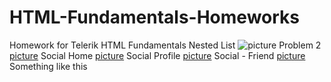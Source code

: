 # HTML-Fundamentals-Homeworks
Homework for Telerik HTML Fundamentals
Nested List
![picture](http://i.imgur.com/O54xCRI.png)
Problem 2
[picture](http://i.imgur.com/Io5srDm.png)
Social Home
[picture](http://i.imgur.com/aRJeoWY.png)
Social Profile
[picture](http://i.imgur.com/Pcdhqom.png)
Social - Friend
[picture](http://i.imgur.com/cXs5NRh.png)
Something like this
